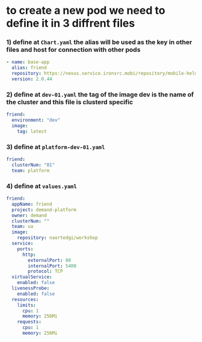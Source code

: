 # to create a new pod we need to define it in 3 diffrent files

### 1) define at `Chart.yaml` the alias will be used as the key in other files and host for connection with other pods

```yaml
- name: base-app
  alias: friend
  repository: https://nexus.service.ironsrc.mobi/repository/mobile-helm-charts
  version: 2.0.44
```


### 2) define at `dev-01.yaml` the tag of the image dev is the name of the cluster and this file is clusterd specific 

```yaml
friend:
  environment: "dev"
  image:
    tag: latest
```

### 3) define at `platform-dev-01.yaml` 

```yaml
friend:
  clusterNum: "01"
  team: platform
```
### 4) define at `values.yaml` 
```yaml
friend:
  appName: friend
  project: demand-platform
  owner: demand
  clusterNum: ""
  team: ua
  image:
    repository: naortedgi/workshop
  service:
    ports:
      http:
        externalPort: 80
        internalPort: 5400
        protocol: TCP
  virtualService:
    enabled: false
  livenessProbe:
    enabled: false
  resources:
    limits:
      cpu: 1
      memory: 256Mi
    requests:
      cpu: 1
      memory: 256Mi


